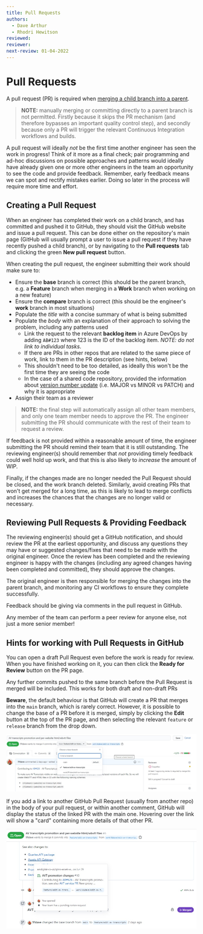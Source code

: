 ```yaml
---
title: Pull Requests
authors: 
  - Dave Arthur
  - Rhodri Hewitson
reviewed: 
reviewer:
next-review: 01-04-2022
---
```


# Pull Requests

A pull request (PR) is required when [merging a child branch into a parent](/6.-Engineering/Source-Control,-Versioning-&-Branching-Strategy). 

> **NOTE:** manually merging or committing directly to a parent branch is not permitted. Firstly because it skips the PR mechanism (and therefore bypasses an important quality control step), and secondly because only a PR will trigger the relevant Continuous Integration workflows and builds.

A pull request will ideally _not_ be the first time another engineer has seen the work in progress! Think of it more as a final check; pair programming and ad-hoc discussions on possible approaches and patterns would ideally have already given one or more other engineers in the team an opportunity to see the code and provide feedback. Remember, early feedback means we can spot and rectify mistakes earlier. Doing so later in the process will require more time and effort.

## Creating a Pull Request

When an engineer has completed their work on a child branch, and has committed and pushed it to GitHub, they should visit the GitHub website and issue a pull request. This can be done either on the repository's main page (GitHub will usually prompt a user to issue a pull request if they have recently pushed a child branch), or by navigating to the **Pull requests** tab and clicking the green **New pull request** button.

When creating the pull request, the engineer submitting their work should make sure to:

- Ensure the **base** branch is correct (this should be the parent branch, e.g. a **Feature** branch when merging in a **Work** branch when working on a new feature)
- Ensure the **compare** branch is correct (this should be the engineer's **work** branch in most situations)
- Populate the _title_ with a concise summary of what is being submitted
- Populate the _body_ with an explanation of their approach to solving the problem, including any patterns used
    - Link the request to the relevant **backlog item** in Azure DevOps by adding `AB#123` where 123 is the ID of the backlog item. _NOTE: do not link to individual tasks_.
    - If there are PRs in other repos that are related to the same piece of work, link to them in the PR description (see hints, below)
    - This shouldn't need to be too detailed, as ideally this won't be the first time they are seeing the code
    - In the case of a shared code repository, provided the information about [version number update](/6.-Engineering/Source-Control,-Versioning-&-Branching-Strategy/Branching-&-Versioning-Shared-Code-Repositories#Versioning) (i.e. MAJOR vs MINOR vs PATCH) and why it is appropriate
- Assign their team as a reviewer

> **NOTE:** the final step will automatically assign all other team members, and only one team member needs to approve the PR. The engineer submitting the PR should communicate with the rest of their team to request a review.

If feedback is not provided within a reasonable amount of time, the engineer submitting the PR should remind their team that it is still outstanding. The reviewing engineer(s) should remember that _not_ providing timely feedback could well hold up work, and that this is also likely to _increase_ the amount of WIP.

Finally, if the changes made are no longer needed the Pull Request should be closed, and the work branch deleted. Similarly, avoid creating PRs that won't get merged for a long time, as this is likely to lead to merge conflicts and increases the chances that the changes are no longer valid or necessary.

## Reviewing Pull Requests & Providing Feedback

The reviewing engineer(s) should get a GitHub notification, and should review the PR at the earliest opportunity, and discuss any questions they may have or suggested changes/fixes that need to be made with the original engineer. Once the review has been completed and the reviewing engineer is happy with the changes (including any agreed changes having been completed and committed), they should approve the changes.

The original engineer is then responsible for merging the changes into the parent branch, and monitoring any CI workflows to ensure they complete successfully.

Feedback should be giving via comments in the pull request in GitHub.

Any member of the team can perform a peer review for anyone else, not just a more senior member!

## Hints for working with Pull Requests in GitHub

You can open a draft Pull Request even before the work is ready for review. When you have finished working on it, you can then click the **Ready for Review** button on the PR page.

Any further commits pushed to the same branch before the Pull Request is merged will be included. This works for both draft and non-draft PRs

**Beware**, the default behaviour is that GitHub will create a PR that merges into the `main` branch, which is rarely correct. However, it is possible to change the base of a PR before it is merged, simply by clicking the **Edit** button at the top of the PR page, and then selecting the relevant `feature` or `release` branch from the drop down.

![Change base of a Pull Request](../edit-pr-base.jpg)

If you add a link to another GitHub Pull Request (usually from another repo) in the body of your pull request, or within another comment, GitHub will display the status of the linked PR with the main one. Hovering over the link will show a "card" containing more details of that other PR.

![Add links to other PRs](../link-other-prs.jpg)
